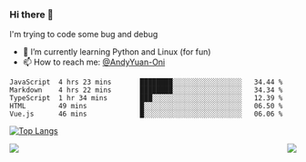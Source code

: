 ### Hi there 👋

I'm trying to code some bug and debug

- 🌱 I’m currently learning Python and Linux (for fun)
- 📫 How to reach me: [@AndyYuan-Oni](https://github.com/AndyYuan-Oni)


<!--START_SECTION:waka-->
```text
JavaScript  4 hrs 23 mins       ████████░░░░░░░░░░░░░░░░░   34.44 % 
Markdown    4 hrs 22 mins       ████████░░░░░░░░░░░░░░░░░   34.34 % 
TypeScript  1 hr 34 mins        ███░░░░░░░░░░░░░░░░░░░░░░   12.39 % 
HTML        49 mins             █░░░░░░░░░░░░░░░░░░░░░░░░   06.50 % 
Vue.js      46 mins             █░░░░░░░░░░░░░░░░░░░░░░░░   06.06 %
```
<!--END_SECTION:waka-->

  <!--**AndyYuan-Oni/AndyYuan-Oni** is a ✨ _special_ ✨ repository because its `README.md` (this file) appears on your GitHub profile.-->
[![Top Langs](https://github-readme-stats.vercel.app/api/top-langs/?username=AndyYUan-Oni&layout=compact)](https://github.com/AndyYUan-Oni/github-readme-stats)

<a href="https://github.com/AndyYUan-Oni/github-readme-stats">
  <img align="left" src="https://github-readme-stats.vercel.app/api/top-langs/?username=AndyYUan-Oni&layout=compact" />
</a>
<a href="https://github.com/AndyYUan-Oni/github-readme-stats">
  <img align="right" src="https://github-readme-stats.vercel.app/api?username=AndyYUan-Oni&hide=stars" />
</a>
